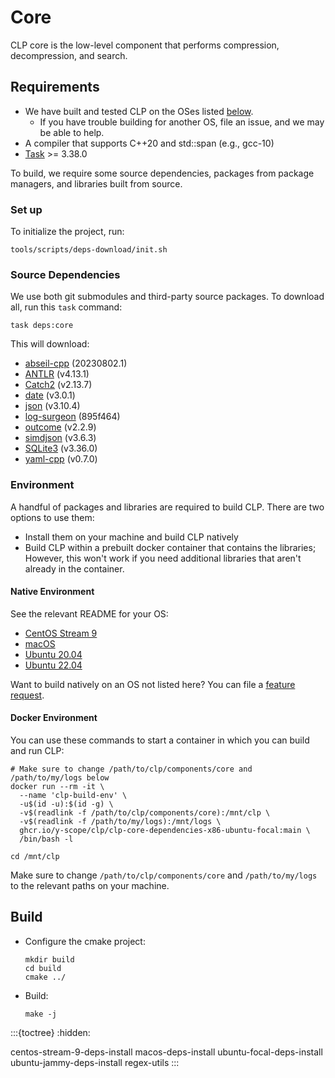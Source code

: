 # Core

CLP core is the low-level component that performs compression, decompression, and search.

## Requirements

* We have built and tested CLP on the OSes listed [below](#native-environment).
  * If you have trouble building for another OS, file an issue, and we may be able to help.
* A compiler that supports C++20 and std::span (e.g., gcc-10)
* [Task](https://taskfile.dev/) >= 3.38.0

To build, we require some source dependencies, packages from package managers, and libraries built
from source.

### Set up

To initialize the project, run:

```shell
tools/scripts/deps-download/init.sh
```

### Source Dependencies

We use both git submodules and third-party source packages. To download all, run this `task`
command:

```shell
task deps:core
```

This will download:
* [abseil-cpp](https://github.com/abseil/abseil-cpp) (20230802.1)
* [ANTLR](https://www.antlr.org) (v4.13.1)
* [Catch2](https://github.com/catchorg/Catch2.git) (v2.13.7)
* [date](https://github.com/HowardHinnant/date.git) (v3.0.1)
* [json](https://github.com/nlohmann/json.git) (v3.10.4)
* [log-surgeon](https://github.com/y-scope/log-surgeon) (895f464)
* [outcome](https://github.com/ned14/outcome) (v2.2.9)
* [simdjson](https://github.com/simdjson/simdjson) (v3.6.3)
* [SQLite3](https://www.sqlite.org/download.html) (v3.36.0)
* [yaml-cpp](https://github.com/jbeder/yaml-cpp.git) (v0.7.0)

### Environment

A handful of packages and libraries are required to build CLP. There are two options to use them:

* Install them on your machine and build CLP natively
* Build CLP within a prebuilt docker container that contains the libraries;
  However, this won't work if you need additional libraries that aren't already in the container.

#### Native Environment

See the relevant README for your OS:

* [CentOS Stream 9](centos-stream-9-deps-install)
* [macOS](macos-deps-install)
* [Ubuntu 20.04](ubuntu-focal-deps-install)
* [Ubuntu 22.04](ubuntu-jammy-deps-install)

Want to build natively on an OS not listed here? You can file a [feature request][feature-req].

#### Docker Environment

You can use these commands to start a container in which you can build and run CLP:

```shell
# Make sure to change /path/to/clp/components/core and /path/to/my/logs below
docker run --rm -it \
  --name 'clp-build-env' \
  -u$(id -u):$(id -g) \
  -v$(readlink -f /path/to/clp/components/core):/mnt/clp \
  -v$(readlink -f /path/to/my/logs):/mnt/logs \
  ghcr.io/y-scope/clp/clp-core-dependencies-x86-ubuntu-focal:main \
  /bin/bash -l

cd /mnt/clp
```

Make sure to change `/path/to/clp/components/core` and `/path/to/my/logs` to
the relevant paths on your machine.

## Build

* Configure the cmake project:
  ```shell
  mkdir build
  cd build
  cmake ../
  ```

* Build:
  ```shell
  make -j
  ```

:::{toctree}
:hidden:

centos-stream-9-deps-install
macos-deps-install
ubuntu-focal-deps-install
ubuntu-jammy-deps-install
regex-utils
:::

[feature-req]: https://github.com/y-scope/clp/issues/new?assignees=&labels=enhancement&template=feature-request.yml
